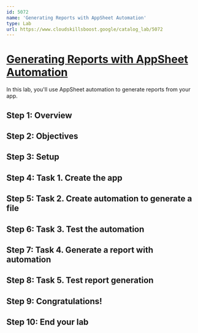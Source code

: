 ```yaml
---
id: 5072
name: 'Generating Reports with AppSheet Automation'
type: Lab
url: https://www.cloudskillsboost.google/catalog_lab/5072
---
```


# [Generating Reports with AppSheet Automation](https://www.cloudskillsboost.google/catalog_lab/5072)

In this lab, you'll use AppSheet automation to generate reports from your app.

## Step 1: Overview

## Step 2: Objectives

## Step 3: Setup

## Step 4: Task 1. Create the app

## Step 5: Task 2. Create automation to generate a file

## Step 6: Task 3. Test the automation

## Step 7: Task 4. Generate a report with automation

## Step 8: Task 5. Test report generation

## Step 9: Congratulations!

## Step 10: End your lab
